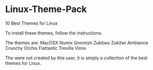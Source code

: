 # Linux-Theme-Pack
10 Best Themes for Linux

To install these themes, follow the instructions.

The themes are:
MacOSX
Numix
Gnomish
Zukitwo
Zukitwi
Ambiance Crunchy
Orchis
Flattastic
Trevilla
Vimix

The were not created by this user, it is simply a collection of the best themes for Linux.
